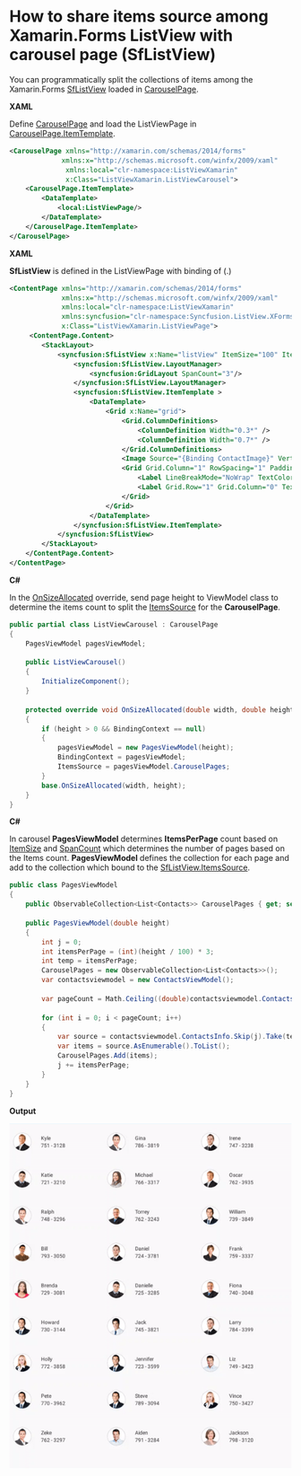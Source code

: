 # How to share items source among Xamarin.Forms ListView with carousel page (SfListView)

You can programmatically split the collections of items among the Xamarin.Forms [SfListView](https://help.syncfusion.com/xamarin/listview/overview) loaded in [CarouselPage](https://docs.microsoft.com/en-us/xamarin/xamarin-forms/app-fundamentals/navigation/carousel-page).

**XAML**

Define [CarouselPage](https://docs.microsoft.com/en-us/dotnet/api/xamarin.forms.carouselpage) and load the ListViewPage in [CarouselPage.ItemTemplate](https://docs.microsoft.com/en-us/dotnet/api/xamarin.forms.multipage-1.itemtemplate#Xamarin_Forms_MultiPage_1_ItemTemplate).

``` xml
<CarouselPage xmlns="http://xamarin.com/schemas/2014/forms"
             xmlns:x="http://schemas.microsoft.com/winfx/2009/xaml"
              xmlns:local="clr-namespace:ListViewXamarin"
              x:Class="ListViewXamarin.ListViewCarousel">
    <CarouselPage.ItemTemplate>
        <DataTemplate>
            <local:ListViewPage/>
        </DataTemplate>
    </CarouselPage.ItemTemplate>
</CarouselPage>
```

**XAML**

**SfListView** is defined in the ListViewPage with binding of (.)

``` xml
<ContentPage xmlns="http://xamarin.com/schemas/2014/forms"
             xmlns:x="http://schemas.microsoft.com/winfx/2009/xaml"
             xmlns:local="clr-namespace:ListViewXamarin"
             xmlns:syncfusion="clr-namespace:Syncfusion.ListView.XForms;assembly=Syncfusion.SfListView.XForms"
             x:Class="ListViewXamarin.ListViewPage">
	 <ContentPage.Content>
        <StackLayout>
            <syncfusion:SfListView x:Name="listView" ItemSize="100" ItemsSource="{Binding .}">
                <syncfusion:SfListView.LayoutManager>
                    <syncfusion:GridLayout SpanCount="3"/>
                </syncfusion:SfListView.LayoutManager>
                <syncfusion:SfListView.ItemTemplate >
                    <DataTemplate>
                        <Grid x:Name="grid">
                            <Grid.ColumnDefinitions>
                                <ColumnDefinition Width="0.3*" />
                                <ColumnDefinition Width="0.7*" />
                            </Grid.ColumnDefinitions>
                            <Image Source="{Binding ContactImage}" VerticalOptions="Center" HorizontalOptions="Center" HeightRequest="50" WidthRequest="50"/>
                            <Grid Grid.Column="1" RowSpacing="1" Padding="10,0,0,0" VerticalOptions="Center">
                                <Label LineBreakMode="NoWrap" TextColor="#474747" Text="{Binding ContactName}"/>
                                <Label Grid.Row="1" Grid.Column="0" TextColor="#474747" LineBreakMode="NoWrap" Text="{Binding ContactNumber}"/>
                            </Grid>
                        </Grid>
                    </DataTemplate>
                </syncfusion:SfListView.ItemTemplate>
            </syncfusion:SfListView>
        </StackLayout>
    </ContentPage.Content>
</ContentPage>
```

**C#**

In the [OnSizeAllocated](https://docs.microsoft.com/en-us/dotnet/api/xamarin.forms.page.onsizeallocated) override, send page height to ViewModel class to determine the items count to split the [ItemsSource](https://docs.microsoft.com/en-us/dotnet/api/xamarin.forms.multipage-1.itemssource#Xamarin_Forms_MultiPage_1_ItemsSource) for the **CarouselPage**.

``` c#
public partial class ListViewCarousel : CarouselPage
{
    PagesViewModel pagesViewModel;

    public ListViewCarousel()
    {
        InitializeComponent();
    }

    protected override void OnSizeAllocated(double width, double height)
    {
        if (height > 0 && BindingContext == null)
        {
            pagesViewModel = new PagesViewModel(height);
            BindingContext = pagesViewModel;
            ItemsSource = pagesViewModel.CarouselPages;
        }
        base.OnSizeAllocated(width, height);
    }
}
```

**C#**

In carousel **PagesViewModel** determines **ItemsPerPage** count based on [ItemSize](https://help.syncfusion.com/cr/cref_files/xamarin/Syncfusion.SfListView.XForms~Syncfusion.ListView.XForms.SfListView~ItemSize.html) and [SpanCount](https://help.syncfusion.com/cr/cref_files/xamarin/Syncfusion.SfListView.XForms~Syncfusion.ListView.XForms.GridLayout~SpanCount.html) which determines the number of pages based on the Items count. **PagesViewModel** defines the collection for each page and add to the collection which bound to the [SfListView.ItemsSource](https://help.syncfusion.com/cr/cref_files/xamarin/Syncfusion.SfListView.XForms~Syncfusion.ListView.XForms.SfListView~ItemsSource.html).

``` c#
public class PagesViewModel
{
    public ObservableCollection<List<Contacts>> CarouselPages { get; set; }

    public PagesViewModel(double height)
    {
        int j = 0;
        int itemsPerPage = (int)(height / 100) * 3;
        int temp = itemsPerPage;
        CarouselPages = new ObservableCollection<List<Contacts>>();
        var contactsviewmodel = new ContactsViewModel();
          
        var pageCount = Math.Ceiling((double)contactsviewmodel.ContactsInfo.Count / itemsPerPage);

        for (int i = 0; i < pageCount; i++)
        {
            var source = contactsviewmodel.ContactsInfo.Skip(j).Take(temp);
            var items = source.AsEnumerable().ToList();
            CarouselPages.Add(items);
            j += itemsPerPage;
        }
    }
}
```

**Output**

![ListViewInCarouselView](https://github.com/SyncfusionExamples/listview-itemssource-in-carousel-xamarin/blob/master/ScreenShot/ListViewInCarouselView.gif)
